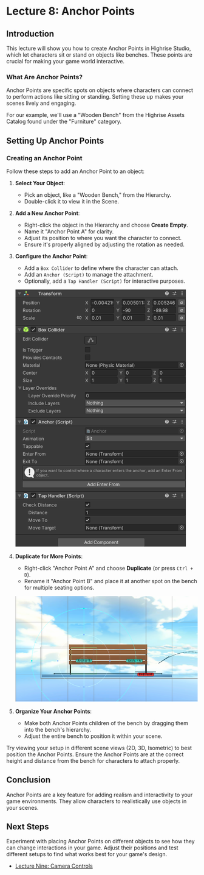 # Lecture 8: Anchor Points

## Introduction

This lecture will show you how to create Anchor Points in Highrise Studio, which let characters sit or stand on objects like benches. These points are crucial for making your game world interactive.

### What Are Anchor Points?

Anchor Points are specific spots on objects where characters can connect to perform actions like sitting or standing. Setting these up makes your scenes lively and engaging.

<Note type="info">
For our example, we'll use a "Wooden Bench" from the Highrise Assets Catalog found under the "Furniture" category.
</Note>

## Setting Up Anchor Points

### Creating an Anchor Point

Follow these steps to add an Anchor Point to an object:

1. **Select Your Object**:
   - Pick an object, like a "Wooden Bench," from the Hierarchy.
   - Double-click it to view it in the Scene.
2. **Add a New Anchor Point**:
   - Right-click the object in the Hierarchy and choose **Create Empty**.
   - Name it "Anchor Point A" for clarity.
   - Adjust its position to where you want the character to connect.
   - Ensure it's properly aligned by adjusting the rotation as needed.
3. **Configure the Anchor Point**:
   - Add a `Box Collider` to define where the character can attach.
   - Add an `Anchor (Script)` to manage the attachment.
   - Optionally, add a `Tap Handler (Script)` for interactive purposes.

   ![Anchor Components](/assets/learn/guides/studio/Lectures/anchor-components.png)

4. **Duplicate for More Points**:
   - Right-click "Anchor Point A" and choose **Duplicate** (or press `Ctrl + D`).
   - Rename it "Anchor Point B" and place it at another spot on the bench for multiple seating options.

   ![Anchor Example](/assets/learn/guides/studio/Lectures/anchor-example.png)

5. **Organize Your Anchor Points**:
   - Make both Anchor Points children of the bench by dragging them into the bench's hierarchy.
   - Adjust the entire bench to position it within your scene.

<Note type="info">
Try viewing your setup in different scene views (2D, 3D, Isometric) to best position the Anchor Points.
</Note>

<Note type="warning">
Ensure the Anchor Points are at the correct height and distance from the bench for characters to attach properly.
</Note>

## Conclusion

Anchor Points are a key feature for adding realism and interactivity to your game environments. They allow characters to realistically use objects in your scenes.

## Next Steps

Experiment with placing Anchor Points on different objects to see how they can change interactions in your game. Adjust their positions and test different setups to find what works best for your game's design.

- [Lecture Nine: Camera Controls](https://create.highrise.game/learn/studio/create/beginner-guide/lecture-nine)